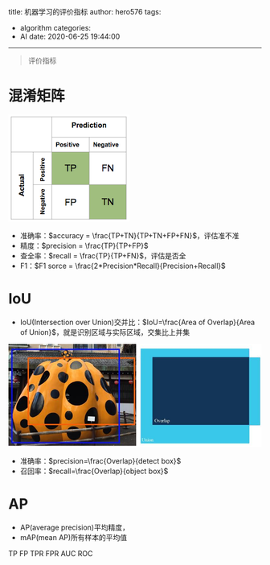 title: 机器学习的评价指标
author: hero576
tags:
  - algorithm
categories:
  - AI
date: 2020-06-25 19:44:00
---
> 评价指标
<!--more-->

# 混淆矩阵

![混淆矩阵](/images/pasted-103.png)

- 准确率：$accuracy = \frac{TP+TN}{TP+TN+FP+FN}$，评估准不准
- 精度：$precision = \frac{TP}{TP+FP}$
- 查全率：$recall = \frac{TP}{TP+FN}$，评估是否全
- F1：$F1 sorce = \frac{2*Precision*Recall}{Precision+Recall}$

# IoU
- IoU(Intersection over Union)交并比：$IoU=\frac{Area of Overlap}{Area of Union}$，就是识别区域与实际区域，交集比上并集

![IoU](/images/pasted-138.png)

- 准确率：$precision=\frac{Overlap}{detect box}$
- 召回率：$recall=\frac{Overlap}{object box}$

# AP
- AP(average precision)平均精度，
- mAP(mean AP)所有样本的平均值

TP FP TPR FPR
AUC
ROC
